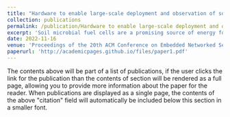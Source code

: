 ```yaml
---
title: "Hardware to enable large-scale deployment and observation of soil microbial fuel cells"
collection: publications
permalink: /publication/Hardware to enable large-scale deployment and observation of soil microbial fuel cells
excerpt: 'Soil microbial fuel cells are a promising source of energy for outdoor sensor networks. These biological systems are sensitive to environmental conditions, therefore more data is needed on their behavior "in the wild" to enable the creation of an energy system capable of being widely deployed. Prior work on early characterization of microbial fuel cells relied on extremely accurate, but expensive, logging hardware. To scale up the number of deployment sites, we present custom logging hardware, specially designed to accurately monitor the behavior of microbial fuel cells at low cost. This paper describes the design and evaluation of the board, which is open source and freely available on GitHub.'
date: 2022-11-16
venue: 'Proceedings of the 20th ACM Conference on Embedded Networked Sensor Systems'
paperurl: 'http://academicpages.github.io/files/paper1.pdf'
---
```


The contents above will be part of a list of publications, if the user clicks the link for the publication than the contents of section will be rendered as a full page, allowing you to provide more information about the paper for the reader. When publications are displayed as a single page, the contents of the above "citation" field will automatically be included below this section in a smaller font.